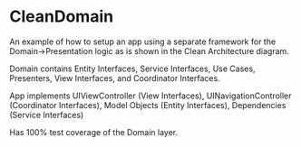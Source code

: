 # CleanDomain

An example of how to setup an app using a separate framework for the Domain->Presentation logic as is shown in the Clean Architecture diagram.

Domain contains Entity Interfaces, Service Interfaces, Use Cases, Presenters, View Interfaces, and Coordinator Interfaces.

App implements UIViewController (View Interfaces), UINavigationController (Coordinator Interfaces), Model Objects (Entity Interfaces), Dependencies (Service Interfaces)

Has 100% test coverage of the Domain layer.
